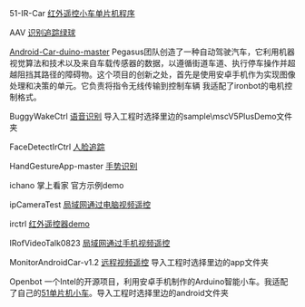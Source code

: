 
51-IR-Car [红外遥控小车单片机程序](https://www.bilibili.com/video/BV1kt411c7eg?t=121.6)

AAV [识别追踪绿球](https://www.bilibili.com/video/BV1FN4y1L7o7/)

[Android-Car-duino-master](https://platis.solutions/blog/2015/06/29/worlds-first-android-autonomous-vehicle/) Pegasus团队创造了一种自动驾驶汽车，它利用机器视觉算法和技术以及来自车载传感器的数据，以遵循街道车道、执行停车操作并超越阻挡其路径的障碍物。这个项目的创新之处，首先是使用安卓手机作为实现图像处理和决策的单元。它负责将指令无线传输到控制车辆 
我适配了ironbot的电机控制格式。

BuggyWakeCtrl [语音识别](https://www.bilibili.com/video/BV1BE411q7RW/) 导入工程时选择里边的sample\mscV5PlusDemo文件夹

FaceDetectIrCtrl [人脸追踪](https://www.bilibili.com/video/BV1kt411c7eg?t=54.1)

HandGestureApp-master [手势识别](https://www.bilibili.com/video/BV1iG4y1k764/)

ichano 掌上看家 官方示例demo

ipCameraTest [局域网通过电脑视频遥控](https://www.bilibili.com/video/BV1kt411c7eg?t=147.9) 

irctrl [红外遥控器demo](https://www.bilibili.com/video/BV1mP411F7Po?t=186.9)

IRofVideoTalk0823 [局域网通过手机视频遥控](https://www.bilibili.com/video/BV1kt411c7eg?t=243.6)

MonitorAndroidCar-v1.2 [远程视频遥控](https://www.bilibili.com/video/BV1mP411F7Po/) 导入工程时选择里边的app文件夹

Openbot 一个Intel的开源项目，利用安卓手机制作的Arduino智能小车。我适配了自己的[51单片机小车](https://www.bilibili.com/video/BV1We411N7xb/)。导入工程时选择里边的android文件夹

